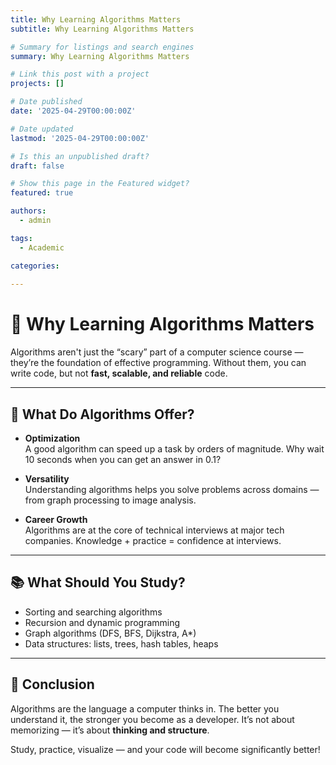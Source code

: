 ```yaml
---
title: Why Learning Algorithms Matters
subtitle: Why Learning Algorithms Matters

# Summary for listings and search engines
summary: Why Learning Algorithms Matters

# Link this post with a project
projects: []

# Date published
date: '2025-04-29T00:00:00Z'

# Date updated
lastmod: '2025-04-29T00:00:00Z'

# Is this an unpublished draft?
draft: false

# Show this page in the Featured widget?
featured: true

authors:
  - admin

tags:
  - Academic

categories:
  
---
```


# 🤖 Why Learning Algorithms Matters

Algorithms aren't just the “scary” part of a computer science course — they’re the foundation of effective programming. Without them, you can write code, but not **fast, scalable, and reliable** code.

---

## 🧩 What Do Algorithms Offer?

- **Optimization**  
  A good algorithm can speed up a task by orders of magnitude. Why wait 10 seconds when you can get an answer in 0.1?

- **Versatility**  
  Understanding algorithms helps you solve problems across domains — from graph processing to image analysis.

- **Career Growth**  
  Algorithms are at the core of technical interviews at major tech companies. Knowledge + practice = confidence at interviews.

---

## 📚 What Should You Study?

- Sorting and searching algorithms  
- Recursion and dynamic programming  
- Graph algorithms (DFS, BFS, Dijkstra, A*)  
- Data structures: lists, trees, hash tables, heaps  

---

## 🚀 Conclusion

Algorithms are the language a computer thinks in. The better you understand it, the stronger you become as a developer. It’s not about memorizing — it’s about **thinking and structure**.

Study, practice, visualize — and your code will become significantly better!

